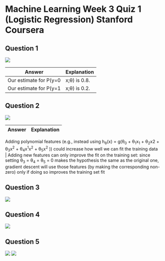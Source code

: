 # Machine Learning Week 3 Quiz 1 (Logistic Regression) Stanford Coursera

Question 1
----------
![](https://github.com/mGalarnyk/datasciencecoursera/blob/master/Stanford_Machine_Learning/Week1/data/logisticq1.PNG)

Answer | Explanation
--- | ---
Our estimate for P(y=0|x;θ) is 0.8. | P(y=0|x;θ) = 1 - P(y = 1| x; θ); the former is 1 - 0.2 = 0.8
Our estimate for P(y=1|x;θ) is 0.2. | h<sub>θ</sub>(x) = 0.2

Question 2
----------
![](https://github.com/mGalarnyk/datasciencecoursera/blob/master/Stanford_Machine_Learning/Week1/data/logisticQ2part2answers.png)

Answer | Explanation
--- | ---
Adding polynomial features (e.g., instead using
h<sub>θ</sub>(x) = g(θ<sub>0</sub> + θ<sub>1</sub>x<sub>1</sub> + θ<sub>2</sub>x</sub>2 + θ<sub>3</sub>x<sup>2</sup> + θ<sub>4</sub>x<sup>1</sup>x<sup>2</sup> + θ<sub>5</sub>x<sup>2</sup> )) could increase how well we can fit the training data | Adding new features can only improve the fit on the training set: since setting θ<sub>3</sub> = θ<sub>4</sub> = θ<sub>5</sub> = 0 makes the hypothesis the same as the original one, gradient descent will use those features (by making the corresponding
non-zero) only if doing so improves the training set fit

Question 3
----------
![](https://github.com/mGalarnyk/datasciencecoursera/blob/master/Stanford_Machine_Learning/Week1/data/logisticq3.PNG)

Question 4
----------
![](https://github.com/mGalarnyk/datasciencecoursera/blob/master/Stanford_Machine_Learning/Week1/data/logisticq4.PNG)

Question 5
----------
![](https://github.com/mGalarnyk/datasciencecoursera/blob/master/Stanford_Machine_Learning/Week1/data/logisticQ5part1.png)
![](https://github.com/mGalarnyk/datasciencecoursera/blob/master/Stanford_Machine_Learning/Week1/data/logisticQ5part2.png)
